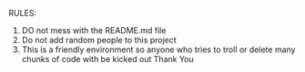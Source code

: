 RULES:
1. DO not mess with the README.md file
2. Do not add random people to this project
3. This is a friendly environment so anyone who tries to troll or delete many chunks of code with be kicked out
Thank You
